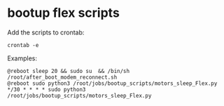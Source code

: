 # bootup flex scripts 

Add the scripts to crontab:

```
crontab -e
```

Examples:

```
@reboot sleep 20 && sudo su  && /bin/sh /root/after_boot_modem_reconnect.sh
@reboot sudo python3 /root/jobs/bootup_scripts/motors_sleep_Flex.py
*/30 * * * * sudo python3 /root/jobs/bootup_scripts/motors_sleep_Flex.py
```
